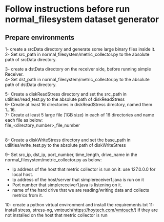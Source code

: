 # Follow instructions before run normal_filesystem dataset generator
## Prepare environments
1- create a srcData directory and generate some large binary files inside it.<br />
2- Set src_path in normal_filesystem/metric_collector.py to the absolute path of srcData directory.<br />

3- create a dstData directory on the receiver side, before running simple Receiver.<br />
4- Set dst_path in normal_filesystem/metric_collector.py to the absolute path of dstData directory.<br />

5- Create a diskReadStress directory and set the src_path in utilities/read_test.py to the absolute path of diskReadStress<br />
6- Create at least 16 directories in diskReadStress directory, named them 1...16.<br />
7- Create at least 5 large file (1GB size) in each of 16 directories and name each file as below:<br />
file_<directory_number>_file_number<br /><br />

8- Create a diskWriteStress directory and set the base_path in utilities/write_test.py to the absolute path of diskWriteStress<br />

9- Set src_ip, dst_ip, port_number, time_length, drive_name in the normal_filesystem/metric_collector.py as below:<br />
* Ip address of the host that metric collector is run on it: use 127.0.0.0 for local host.
* Ip address of the host/server that simplereceiver1.java is run on it
* Port number that simplereceiver1.java is listening on it. 
* name of the hard drive that we are reading/writing data and collects metrics from it.

10- create a python virtual environment and install the requirements.txt
11- install stress, stress-ng, vmtouch(https://hoytech.com/vmtouch/) if they are not installed on the host that metric collector is run